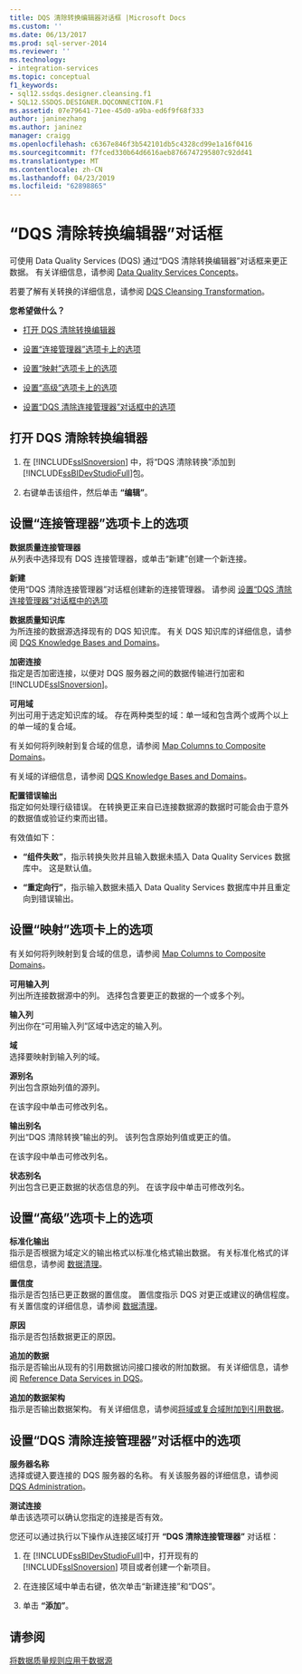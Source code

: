 ```yaml
---
title: DQS 清除转换编辑器对话框 |Microsoft Docs
ms.custom: ''
ms.date: 06/13/2017
ms.prod: sql-server-2014
ms.reviewer: ''
ms.technology:
- integration-services
ms.topic: conceptual
f1_keywords:
- sql12.ssdqs.designer.cleansing.f1
- SQL12.SSDQS.DESIGNER.DQCONNECTION.F1
ms.assetid: 07e79641-71ee-45d0-a9ba-ed6f9f68f333
author: janinezhang
ms.author: janinez
manager: craigg
ms.openlocfilehash: c6367e846f3b542101db5c4328cd99e1a16f0416
ms.sourcegitcommit: f7fced330b64d6616aeb8766747295807c92dd41
ms.translationtype: MT
ms.contentlocale: zh-CN
ms.lasthandoff: 04/23/2019
ms.locfileid: "62898865"
---
```

# <a name="dqs-cleansing-transformation-editor-dialog-box"></a>“DQS 清除转换编辑器”对话框
  可使用 Data Quality Services (DQS) 通过“DQS 清除转换编辑器”对话框来更正数据。 有关详细信息，请参阅 [Data Quality Services Concepts](../../2014/data-quality-services/data-quality-services-concepts.md)。  
  
 若要了解有关转换的详细信息，请参阅 [DQS Cleansing Transformation](data-flow/transformations/dqs-cleansing-transformation.md)。  
  
 **您希望做什么？**  
  
-   [打开 DQS 清除转换编辑器](#open)  
  
-   [设置“连接管理器”选项卡上的选项](#connection)  
  
-   [设置“映射”选项卡上的选项](#mapping)  
  
-   [设置“高级”选项卡上的选项](#advanced)  
  
-   [设置“DQS 清除连接管理器”对话框中的选项](#manager)  
  
##  <a name="open"></a> 打开 DQS 清除转换编辑器  
  
1.  在 [!INCLUDE[ssISnoversion](../includes/ssisnoversion-md.md)] 中，将“DQS 清除转换”添加到 [!INCLUDE[ssBIDevStudioFull](../includes/ssbidevstudiofull-md.md)]包。  
  
2.  右键单击该组件，然后单击 **“编辑”**。  
  
##  <a name="connection"></a> 设置“连接管理器”选项卡上的选项  
 **数据质量连接管理器**  
 从列表中选择现有 DQS 连接管理器，或单击“新建”创建一个新连接。  
  
 **新建**  
 使用“DQS 清除连接管理器”对话框创建新的连接管理器。 请参阅 [设置“DQS 清除连接管理器”对话框中的选项](#manager)  
  
 **数据质量知识库**  
 为所连接的数据源选择现有的 DQS 知识库。 有关 DQS 知识库的详细信息，请参阅 [DQS Knowledge Bases and Domains](../../2014/data-quality-services/dqs-knowledge-bases-and-domains.md)。  
  
 **加密连接**  
 指定是否加密连接，以便对 DQS 服务器之间的数据传输进行加密和[!INCLUDE[ssISnoversion](../includes/ssisnoversion-md.md)]。  
  
 **可用域**  
 列出可用于选定知识库的域。 存在两种类型的域：单一域和包含两个或两个以上的单一域的复合域。  
  
 有关如何将列映射到复合域的信息，请参阅 [Map Columns to Composite Domains](data-flow/transformations/map-columns-to-composite-domains.md)。  
  
 有关域的详细信息，请参阅 [DQS Knowledge Bases and Domains](../../2014/data-quality-services/dqs-knowledge-bases-and-domains.md)。  
  
 **配置错误输出**  
 指定如何处理行级错误。 在转换更正来自已连接数据源的数据时可能会由于意外的数据值或验证约束而出错。  
  
 有效值如下：  
  
-   **“组件失败”**，指示转换失败并且输入数据未插入 Data Quality Services 数据库中。 这是默认值。  
  
-   **“重定向行”**，指示输入数据未插入 Data Quality Services 数据库中并且重定向到错误输出。  
  
##  <a name="mapping"></a> 设置“映射”选项卡上的选项  
 有关如何将列映射到复合域的信息，请参阅 [Map Columns to Composite Domains](data-flow/transformations/map-columns-to-composite-domains.md)。  
  
 **可用输入列**  
 列出所连接数据源中的列。 选择包含要更正的数据的一个或多个列。  
  
 **输入列**  
 列出你在“可用输入列”区域中选定的输入列。  
  
 **域**  
 选择要映射到输入列的域。  
  
 **源别名**  
 列出包含原始列值的源列。  
  
 在该字段中单击可修改列名。  
  
 **输出别名**  
 列出“DQS 清除转换”输出的列。 该列包含原始列值或更正的值。  
  
 在该字段中单击可修改列名。  
  
 **状态别名**  
 列出包含已更正数据的状态信息的列。 在该字段中单击可修改列名。  
  
##  <a name="advanced"></a> 设置“高级”选项卡上的选项  
 **标准化输出**  
 指示是否根据为域定义的输出格式以标准化格式输出数据。 有关标准化格式的详细信息，请参阅 [数据清理](../../2014/data-quality-services/data-cleansing.md)。  
  
 **置信度**  
 指示是否包括已更正数据的置信度。 置信度指示 DQS 对更正或建议的确信程度。 有关置信度的详细信息，请参阅 [数据清理](../../2014/data-quality-services/data-cleansing.md)。  
  
 **原因**  
 指示是否包括数据更正的原因。  
  
 **追加的数据**  
 指示是否输出从现有的引用数据访问接口接收的附加数据。 有关详细信息，请参阅 [Reference Data Services in DQS](../../2014/data-quality-services/reference-data-services-in-dqs.md)。  
  
 **追加的数据架构**  
 指示是否输出数据架构。 有关详细信息，请参阅[将域或复合域附加到引用数据](../../2014/data-quality-services/attach-a-domain-or-composite-domain-to-reference-data.md)。  
  
##  <a name="manager"></a> 设置“DQS 清除连接管理器”对话框中的选项  
 **服务器名称**  
 选择或键入要连接的 DQS 服务器的名称。 有关该服务器的详细信息，请参阅 [DQS Administration](../../2014/data-quality-services/dqs-administration.md)。  
  
 **测试连接**  
 单击该选项可以确认您指定的连接是否有效。  
  
 您还可以通过执行以下操作从连接区域打开 **“DQS 清除连接管理器”** 对话框：  
  
1.  在 [!INCLUDE[ssBIDevStudioFull](../includes/ssbidevstudiofull-md.md)]中，打开现有的 [!INCLUDE[ssISnoversion](../includes/ssisnoversion-md.md)] 项目或者创建一个新项目。  
  
2.  在连接区域中单击右键，依次单击“新建连接”和“DQS”。  
  
3.  单击 **“添加”**。  
  
## <a name="see-also"></a>请参阅  
 [将数据质量规则应用于数据源](data-flow/transformations/apply-data-quality-rules-to-data-source.md)  
  
  

